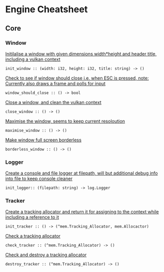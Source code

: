 # Engine Cheatsheet
## Core
### Window
[Initilalise a window with given dimensions width*height and header title, including a vulkan context]()

`init_window :: (width: i32, height: i32, title: string) -> ()`

[Check to see if window should close i.e. when ESC is pressed, note: Currently also draws a frame and polls for input]()

`window_should_close :: () -> bool`

[Close a window, and clean the vulkan context]()

`close_window :: () -> ()`

[Maximise the window, seems to keep current resoloution]()

`maximise_window :: () -> ()`

[Make window full screen borderless]()

`borderless_window :: () -> ()`

### Logger
[Create a console and file logger at filepath, will but additional debug info into file to keep console cleaner]()

`init_logger:: (filepath: string) -> log.Logger`

### Tracker
[Create a tracking allocator and return it for assigning to the context while including a reference to it]()

`init_tracker :: () -> (^mem.Tracking_Allocator, mem.Allocactor)`

[Check a tracking allocator]()

`check_tracker :: (^mem.Tracking_Allocator) -> ()`

[Check and destroy a tracking allocator]()

`destroy_tracker :: (^mem.Tracking_Allocator) -> ()`

